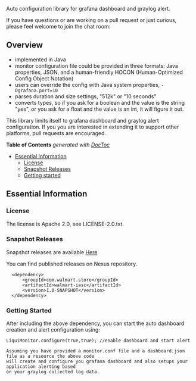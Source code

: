 Auto configuration library for grafana dashboard and graylog alert.

If you have questions or are working on a pull request or just
curious, please feel welcome to join the chat room:

## Overview

 - implemented in Java
 - monitor configuration file could be provided in three formats: Java properties, JSON, and a
   human-friendly HOCON (Human-Optimized Config Object Notation)
 - users can override the config with Java system properties,
    `-Dgrafana.port=10`
 - parses duration and size settings, "512k" or "10 seconds"
 - converts types, so if you ask for a boolean and the value
   is the string "yes", or you ask for a float and the value is
   an int, it will figure it out.

This library limits itself to grafana dashboard and graylog alert configuration. 
If you you are interested in extending it to support other platforms, pull requests are encouraged.

**Table of Contents**  *generated with [DocToc](https://github.com/thlorenz/doctoc)*

- [Essential Information](#essential-information)
  - [License](#license)
  - [Snapshot Releases](#snapshot-releases)
  - [Getting started](#getting-started)


## Essential Information

### License

The license is Apache 2.0, see LICENSE-2.0.txt.

### Snapshot Releases

Snapshot releases are available [Here](http://repo.wal-mart.com/content/repositories/snapshots/com/walmart/store/walmart-iasc/1.0-SNAPSHOT/)

You can find published releases on Nexus repository.

      <dependency>
          <groupId>com.walmart.store</groupId>
          <artifactId>walmart-iasc</artifactId>
          <version>1.0-SNAPSHOT</version>
      </dependency>


### Getting Started

After including the above dependency, you can start the auto dashboard creation and alert configuration using:
    
    LiquiMonitor.configure(true,true); //enable dashboard and start alert
    
    Assuming you have provided a monitor.conf file and a dashboard.json file as a resource the above code 
    will create and configure you grafana dashboard and also setups your application alerting based 
    on your graylog collected log data.
    
